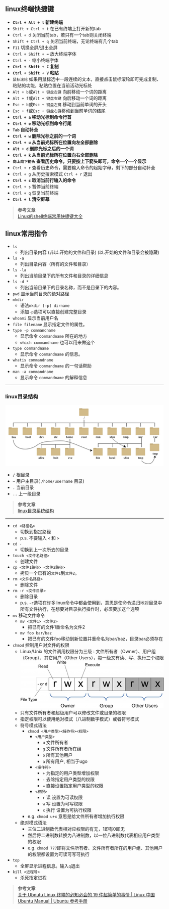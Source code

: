 ## linux终端快捷键
- **`Ctrl + Alt + t` 新建终端**
- `Shift + Ctrl + t` 在已有终端上打开新的tab
- `Ctrl + d` 关闭当前tab，若只有一个tab则关闭终端
- `Shift + Ctrl + q` 关闭当前终端，无论终端有几个tab
- `F11` 切换全屏/退出全屏
- `Ctrl + Shift + =` 放大终端字体
- `Ctrl + -` 缩小终端字体
- **`Ctrl + Shift + C` 复制**
- **`Ctrl + Shift + V` 粘贴**
- `鼠标滚轮` 如果用鼠标选中一段连续的文本，直接点击鼠标滚轮即可完成复制、粘贴的功能，粘贴位置在当前活动光标处
- `Alt + b`或`Alt + 键盘左键` 向前移动一个词的距离
- `Alt + f`或`Alt + 键盘右键` 向后移动一个词的距离
- `Esc + b`或`Esc + 键盘左键` 移动到当前单词的开头
- `Esc + f`或`Esc + 键盘右键`移动到当前单词的结尾 
- **`Ctrl + a` 移动光标到命令行首**
- **`Ctrl + e` 移动光标到命令行尾**
- **`Tab` 自动补全**
- **`Ctrl + w` 删除光标之前的一个词**
- **`Ctrl + u` 从当前光标所在位置向左全部删除**
- **`Alt + d` 删除光标之后的一个词**
- **`Ctrl + k` 从当前光标所在位置向右全部删除**
- **`向上向下箭头` 查看历史命令，只要按上下箭头即可，命令一个一个显示**
- `Ctrl + r` 查看历史命令，需要输入命令的起始字母，剩下的部分自动补全
- `Ctrl + g` 从历史搜索模式 `Ctrl + r` 退出
- **`Ctrl + c` 取消当前行输入的命令**
- `Ctrl + s` 暂停当前终端
- `Ctrl + q` 恢复当前终端
- **`Ctrl + l` 清空屏幕**
> **参考文章**<br>
> [Linux的shell终端常用快捷键大全](https://zhuanlan.zhihu.com/p/29538650)
## linux常用指令
- `ls`
  - 列出目录内容 (非以.开始的文件和目录) (以.开始的文件和目录会被隐藏) 
- `ls -a` 
  - 列出目录内容（所有的文件和目录）
- `ls -la`
  - 列出当前目录下的所有文件和目录的详细信息
- `ls -d *`
  - 列出当前目录下的目录名称，而不是目录下的内容。
- `pwd` 显示当前目录的绝对路径
- `mkdir` 
  - 语法`mkdir [-p] dirname`
  - 添加`-p`选项可以直接创建完整目录
- `whoami` 显示当前用户名
- `file filename` 显示指定文件的属性。
- `type -p commandname`
  - 显示命令 `commandname` 所在的地方
  - `which commandname` 也可以用来做这个
- `type commandname`
  - 显示命令 `commandname` 的信息。
- `whatis commandname`
  - 显示命令 `commandname` 的一句话帮助
- `man -a commandname`
  - 显示命令 `commandname` 的解释信息
***
### linux目录结构
![](./images/image0.png)
- `/` 根目录
- `~` 用户主目录( `/home/username` 目录)
- `.` 当前目录
- `..` 上一级目录
>**参考文章**<br>
>[linux目录系统结构](https://www.runoob.com/linux/linux-system-contents.html)
***
- `cd <路径名>`
  - 切换到指定路径
  - p.s. 不要输入 `<` 和 `>` 
- `cd -`
  - 切换到上一次所去的目录
- `touch <文件名路径>`
  - 创建文件
- `cp <文件1路径> <文件2路径>`
  - 拷贝一个已有的`文件1`到`文件2`。
- `rm <文件名路径>`
  - 删除文件
- `rm -r <文件目录>`
  - 删除目录
  - p.s. `-r`选项在许多linux命令中都会使用到，意思是使命令递归地对目录中所有文件执行，在想要对目录执行操作时，必须要加这个选项
- `mv` 移动文件命令
  - `mv <文件1> <文件2>`
    - 把已有的文件1重命名为文件2
  - `mv foo bar/baz`
    - 把已有的文件foo移动到新位置并重命名为bar/baz，目录bar必须存在
- `chmod` 控制用户对文件的权限
  - Linux/Unix 的文件调用权限分为三级 : 文件所有者（Owner）、用户组（Group）、其它用户（Other Users），每一级又有读、写、执行三个权限
  ![Alt text](./images/image1.png)
  - 只有文件所有者和超级用户可以修改文件或目录的权限
  - 指定权限可以使用绝对模式（八进制数字模式）或者符号模式
  - 符号模式语法
    - `chmod <用户类型><操作符><权限>`
      - `<用户类型>`        
        - `u` 文件所有者
        - `g` 文件所有者所在组
        - `o` 所有其他用户
        - `a` 所有用户, 相当于ugo
      - `<操作符>`
        - `+` 为指定的用户类型增加权限
        - `-` 去除指定用户类型的权限
        - `=` 直接设置指定用户类型的权限
      - `<权限>`
        - `r` 读 设置为可读权限
        - `w` 写 设置为可写权限
        - `x` 执行 设置为可执行权限
    - e.g. `chmod u+x` 意思是给文件所有者增加执行权限
  - 绝对模式语法  
    - 三位二进制数代表相对应权限的有无，1即有0即无
    - 然后将二进制数转换为八进制数，以一位八进制数代表相应用户类型的权限
    - e.g. `chmod 777`即将文件所有者、文件所有者所在的用户组、其他用户的权限都设置为可读可写可执行
- `top`
  - 全屏显示进程信息。输入`q`退出
- `kill <进程号>`
  - 杀死指定进程

> **参考文章**<br>
> [关于 Ubnutu Linux 终端的必知必会的 19 件超简单的事情 | Linux 中国](https://zhuanlan.zhihu.com/p/442995159)<br>
> [Ubuntu Manual | Ubuntu 参考手册](https://wiki.ubuntu.com.cn/UbuntuManual)
